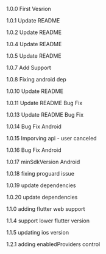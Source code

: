 1.0.0
First Vesrion

1.0.1
Update README

1.0.2
Update README

1.0.4
Update README

1.0.5
Update README

1.0.7
Add Support

1.0.8
Fixing android dep

1.0.10
Update README

1.0.11
Update README
Bug Fix

1.0.13
Update README
Bug Fix

1.0.14
Bug Fix Android

1.0.15
Imporving api - user canceled

1.0.16
Bug Fix Android

1.0.17
minSdkVersion Android

1.0.18
fixing proguard issue

1.0.19
update dependencies

1.0.20
update dependencies

1.1.0
adding flutter web support

1.1.4
support lower flutter version

1.1.5
updating ios version

1.2.1
adding enabledProviders control